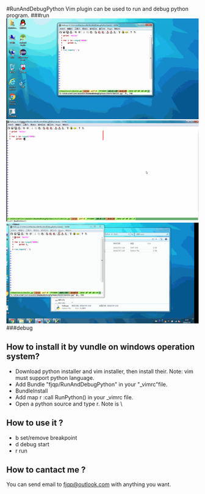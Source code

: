 #RunAndDebugPython
Vim plugin can be used to run and debug python program.
###run
![image](https://github.com/fjqp/RunAndDebugPython/blob/master/images/1.gif)
![image](https://github.com/fjqp/RunAndDebugPython/blob/master/images/2.gif)
![image](https://github.com/fjqp/RunAndDebugPython/blob/master/images/3.gif)
###debug

## How to install it by vundle on windows operation system?
* Download python installer and vim installer, then install their. Note: vim must support python language.
* Add Bundle "fjqp/RunAndDebugPython" in your "_vimrc"file.
* BundleInstall
* Add map <leader>r :call RunPython()<CR> in your _vimrc file.
* Open a python source and type <leader>r. Note <leader> is \

## How to use it ?
* <leader>b set/remove breakpoint
* <leader>d debug start
* <leader>r run

## How to cantact me ?
You can send email to fjqp@outlook.com with anything you want.
